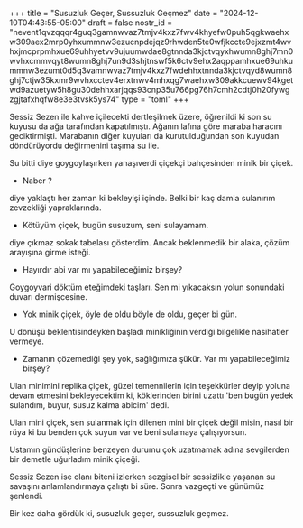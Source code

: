 +++
title = "Susuzluk Geçer, Sussuzluk Geçmez"
date = "2024-12-10T04:43:55-05:00"
draft = false
nostr_id = "nevent1qvzqqqr4guq3gamnwvaz7tmjv4kxz7fwv4khyefw0puh5qgkwaehxw309aex2mrp0yhxummnw3ezucnpdejqz9rhwden5te0wfjkccte9ejxzmt4wvhxjmcprpmhxue69uhhyetvv9ujuumwdae8gtnnda3kjctvqyxhwumn8ghj7mn0wvhxcmmvqyt8wumn8ghj7un9d3shjtnswf5k6ctv9ehx2aqppamhxue69uhkummnw3ezumt0d5q3vamnwvaz7tmjv4kxz7fwdehhxtnnda3kjctvqyd8wumn8ghj7ctjw35kxmr9wvhxcctev4erxtnwv4mhxqg7waehxw309akkcuewv94kgetwd9azuetyw5h8gu30dehhxarjqqs93cnp35u766pg76h7cmh2cdtj0h20fywgzgjtafxhqfw8e3e3tvsk5ys74"
type = "toml"
+++

Sessiz Sezen ile kahve içilecekti dertleşilmek üzere, öğrenildi ki son su kuyusu da ağa tarafından kapatılmıştı. Ağanın lafına göre maraba haracını geciktirmişti. Marabanın diğer kuyuları da kurutulduğundan son kuyudan döndürüyordu değirmenini taşıma su ile.

Su bitti diye goygoylaşırken yanaşıverdi çiçekçi bahçesinden minik bir çiçek.

- Naber ?

diye yaklaştı her zaman ki bekleyişi içinde. Belki bir kaç damla sulanırım zevzekliği yapraklarında.

- Kötüyüm çiçek, bugün susuzum, seni sulayamam.

diye çıkmaz sokak tabelası gösterdim. Ancak beklenmedik bir alaka, çözüm arayışına girme isteği.

- Hayırdır abi var mı yapabileceğimiz birşey?

Goygoyvari döktüm eteğimdeki taşları. Sen mi yıkacaksın yolun sonundaki duvarı dermişcesine.

- Yok minik çiçek, öyle de oldu böyle de oldu, geçer bi gün.

U dönüşü beklentisindeyken başladı minikliğinin verdiği bilgelikle nasihatler vermeye.

- Zamanın çözemediği şey yok, sağlığımıza şükür. Var mı yapabileceğimiz birşey?

Ulan minimini replika çiçek, güzel temennilerin için teşekkürler deyip yoluna devam etmesini bekleyecektim ki, köklerinden birini uzattı 'ben bugün yedek sulandım, buyur, susuz kalma abicim' dedi.

Ulan mini çiçek, sen sulanmak için dilenen mini bir çiçek değil misin, nasıl bir rüya ki bu benden çok suyun var ve beni sulamaya çalışıyorsun.

Ustamın gündüşlerine benzeyen durumu çok uzatmamak adına sevgilerden bir demetle uğurladım minik çiçeği.

Sessiz Sezen ise olanı biteni izlerken sezgisel bir sessizlikle yaşanan su savaşını anlamlandırmaya çalıştı bi süre. Sonra vazgeçti ve günümüz şenlendi.

Bir kez daha gördük ki, susuzluk geçer, sussuzluk geçmez.
